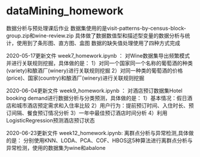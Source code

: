 # dataMining_homework
数据分析与预处理课后作业
数据集使用的是visit-patterns-by-census-block-group.zip和wine-review.zip
具体做了数据数值型和描述型变量的数据分析与统计，使用到了条形图、直方图、盒图
数据的缺失值处理使用了四种方式完成

2020-05-17更新文件 week7_homework.ipynb ：
对Wine数据集导出频繁模式并进行关联规则挖掘，具体做的是：
1）对同一个国家同一个名称的葡萄酒的种类(variety)和酿酒厂(winery)进行关联规则挖掘
2）对同一种类的葡萄酒的价格(price)、国家(country)和酿酒厂(winery)进行关联规则挖掘

2020-06-04更新文件 week9_homework.ipynb ：
对酒店预订数据集Hotel booking demand进行数据分析与分类预测，具体做的是：
1）基本情况：假日酒店和城市酒店预定需求和入住率比较
2）用户行为：提前预订时间、入住时长、预订间隔、餐食预订情况分析
3）一年中最佳预订酒店时间分析
4）利用LogisticRegression预测酒店预订状态 

2020-06-23更新文件 week12_homework.ipynb:
离群点分析与异常检测,具体做的是：
分别使用KNN、LODA、PCA、COF、HBOS这5种算法进行离群点分析与异常检测，使用的数据集为wine和abalone
